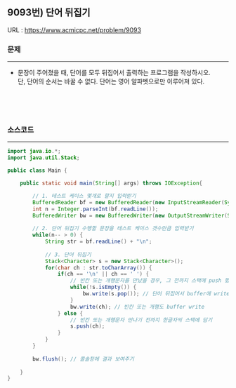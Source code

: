## 9093번) 단어 뒤집기		
URL : <https://www.acmicpc.net/problem/9093>

### 문제
***
* 문장이 주어졌을 때, 단어를 모두 뒤집어서 출력하는 프로그램을 작성하시오.
</br>단, 단어의 순서는 바꿀 수 없다. 단어는 영어 알파벳으로만 이루어져 있다.

</br></br></br>

### 소스코드
***
```java
import java.io.*;
import java.util.Stack;

public class Main {

	public static void main(String[] args) throws IOException{

		// 1. 테스트 케이스 몇개로 할지 입력받기
    	BufferedReader bf = new BufferedReader(new InputStreamReader(System.in));
		int n = Integer.parseInt(bf.readLine()); 
		BufferedWriter bw = new BufferedWriter(new OutputStreamWriter(System.out));
		
		// 2. 단어 뒤집기 수행할 문장을 테스트 케이스 갯수만큼 입력받기
		while(n-- > 0) {
			String str = bf.readLine() + "\n";
		
			// 3. 단어 뒤집기
			Stack<Character> s = new Stack<Character>();
			for(char ch : str.toCharArray()) {
				if(ch == '\n' || ch == ' ') { 
					// 빈칸 또는 개행문자를 만났을 경우, 그 전까지 스택에 push 했던 글자들 하나씩 pop
					while(!s.isEmpty()) {
						bw.write(s.pop()); // 단어 뒤집어서 buffer에 write
					}
					bw.write(ch); // 빈칸 또는 개행도 buffer write
				} else {
					// 빈칸 또는 개행문자 만나기 전까지 한글자씩 스택에 담기
					s.push(ch);
				}
			}
		}
		
		bw.flush(); // 콜솔창에 결과 보여주기
		
	}
}
```
